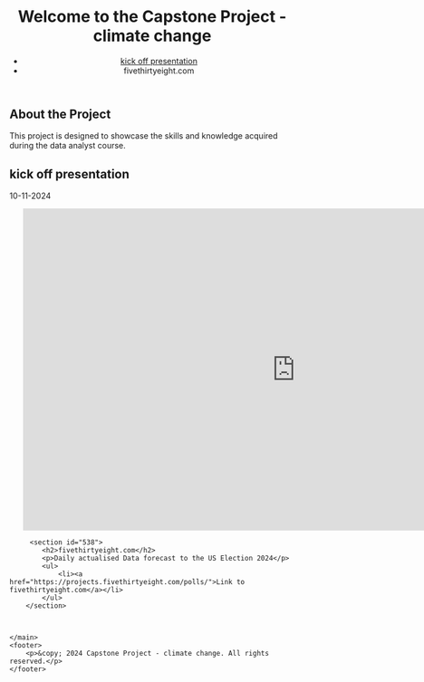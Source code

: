 
<body>
    <header>
        <h1>Welcome to the Capstone Project - climate change</h1>
        <nav>
            <ul>
                <li><a href="#kick_off">kick off presentation</a></li>
                <li><a href="#538"></a>fivethirtyeight.com</li>
            </ul>
        </nav>
    </header>
    <main>
        <section id="about">
            <h2>About the Project</h2>
            <p>This project is designed to showcase the skills and knowledge acquired during the data analyst course.</p>
        </section>
        <section id="kick_off">
            <h2>kick off presentation</h2>
            <p>10-11-2024</p>
            <ul>
                <iframe src="https://docs.google.com/presentation/d/e/2PACX-1vTbJwEkgX0n9XImghjGs-wpSVCqqFIdgt0B7jjQJ34NRtKaTXCqJoc-X9FYO7sSc4lo85qCKvw6wADh/embed?start=true&loop=true&delayms=3000" frameborder="0" width="960" height="569" allowfullscreen="true" mozallowfullscreen="true" webkitallowfullscreen="true"></iframe>
            </ul>
        </section>

         <section id="538">
            <h2>fivethirtyeight.com</h2>
            <p>Daily actualised Data forecast to the US Election 2024</p>
            <ul>
                <li><a href="https://projects.fivethirtyeight.com/polls/">Link to fivethirtyeight.com</a></li>
            </ul>
        </section>
        

       
    </main>
    <footer>
        <p>&copy; 2024 Capstone Project - climate change. All rights reserved.</p>
    </footer>
</body>
